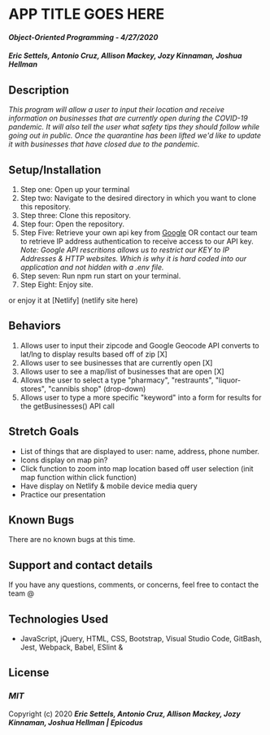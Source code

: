 # APP TITLE GOES HERE  

#### _Object-Oriented Programming_ - _4/27/2020_

#### _Eric Settels, Antonio Cruz, Allison Mackey, Jozy Kinnaman, Joshua Hellman_

## **Description**

_This program will allow a user to input their location and receive information on businesses that are currently open during the COVID-19 pandemic. It will also tell the user what safety tips they should follow while going out in public. Once the quarantine has been lifted we'd like to update it with businesses that have closed due to the pandemic._

## **Setup/Installation**

1. Step one: Open up your terminal
2. Step two: Navigate to the desired directory in which you want to clone this repository.
3. Step three: Clone this repository.
4. Step four: Open the repository.
5. Step Five: Retrieve your own api key from  [Google](https://developers.google.com/maps/gmp-get-started) OR contact our team to retrieve IP address authentication to receive access to our API key. 
_Note: Google API rescritions allows us to restrict our KEY to IP Addresses & HTTP websites. Which is why it is hard coded into our application and not hidden with a .env file._ 
6. Step seven: Run npm run start on your terminal. 
7. Step Eight: Enjoy site. 

or enjoy it at [Netlify] (netlify site here)

## **Behaviors**

1. Allows user to input their zipcode and Google Geocode API converts to lat/lng to display results based off of zip [X]
2. Allows user to see businesses that are currently open [X]
3. Allows user to see a map/list of businesses that are open [X]
4. Allows the user to select a type "pharmacy", "restraunts", "liquor-stores", "cannibis shop" (drop-down) 
5. Allows user to type a more specific "keyword" into a form for results for the getBusinesses() API call 

## **Stretch Goals**
- List of things that are displayed to user: name, address, phone number. 
- Icons display on map pin? 
- Click function to zoom into map location based off user selection (init map function within click function)
- Have display on Netlify & mobile device media query 
- Practice our presentation




## **Known Bugs**

There are no known bugs at this time.

## **Support and contact details**

If you have any questions, comments, or concerns, feel free to contact the team @ 


## **Technologies Used**

* JavaScript, jQuery, HTML, CSS, Bootstrap, Visual Studio Code, GitBash, Jest, Webpack, Babel, ESlint & 

## **License**

### **_MIT_**

Copyright (c) 2020 **_Eric Settels, Antonio Cruz, Allison Mackey, Jozy Kinnaman, Joshua Hellman | Epicodus_**
